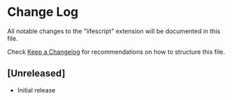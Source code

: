 # Change Log

All notable changes to the "lifescript" extension will be documented in this file.

Check [Keep a Changelog](http://keepachangelog.com/) for recommendations on how to structure this file.

## [Unreleased]

- Initial release